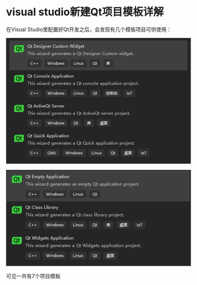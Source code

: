 # visual studio新建Qt项目模板详解

在Visual Studio里配置好Qt开发之后，会发现有几个模板项目可供使用：

![](./visual%20studio%E6%96%B0%E5%BB%BAQt%E9%A1%B9%E7%9B%AE%E6%A8%A1%E6%9D%BF%E8%AF%A6%E8%A7%A3.asset/QtNewProjVs.png)

![](./visual%20studio%E6%96%B0%E5%BB%BAQt%E9%A1%B9%E7%9B%AE%E6%A8%A1%E6%9D%BF%E8%AF%A6%E8%A7%A3.asset/QtNewProjVs02.png)

可见一共有7个项目模板
